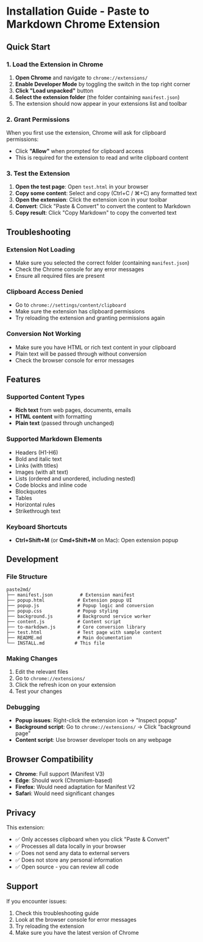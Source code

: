 # Installation Guide - Paste to Markdown Chrome Extension

## Quick Start

### 1. Load the Extension in Chrome

1. **Open Chrome** and navigate to `chrome://extensions/`
2. **Enable Developer Mode** by toggling the switch in the top right corner
3. **Click "Load unpacked"** button
4. **Select the extension folder** (the folder containing `manifest.json`)
5. The extension should now appear in your extensions list and toolbar

### 2. Grant Permissions

When you first use the extension, Chrome will ask for clipboard permissions:
- Click **"Allow"** when prompted for clipboard access
- This is required for the extension to read and write clipboard content

### 3. Test the Extension

1. **Open the test page**: Open `test.html` in your browser
2. **Copy some content**: Select and copy (Ctrl+C / ⌘+C) any formatted text
3. **Open the extension**: Click the extension icon in your toolbar
4. **Convert**: Click "Paste & Convert" to convert the content to Markdown
5. **Copy result**: Click "Copy Markdown" to copy the converted text

## Troubleshooting

### Extension Not Loading
- Make sure you selected the correct folder (containing `manifest.json`)
- Check the Chrome console for any error messages
- Ensure all required files are present

### Clipboard Access Denied
- Go to `chrome://settings/content/clipboard`
- Make sure the extension has clipboard permissions
- Try reloading the extension and granting permissions again

### Conversion Not Working
- Make sure you have HTML or rich text content in your clipboard
- Plain text will be passed through without conversion
- Check the browser console for error messages



## Features

### Supported Content Types
- **Rich text** from web pages, documents, emails
- **HTML content** with formatting
- **Plain text** (passed through unchanged)

### Supported Markdown Elements
- Headers (H1-H6)
- Bold and italic text
- Links (with titles)
- Images (with alt text)
- Lists (ordered and unordered, including nested)
- Code blocks and inline code
- Blockquotes
- Tables
- Horizontal rules
- Strikethrough text

### Keyboard Shortcuts
- **Ctrl+Shift+M** (or **Cmd+Shift+M** on Mac): Open extension popup

## Development

### File Structure
```
paste2md/
├── manifest.json          # Extension manifest
├── popup.html            # Extension popup UI
├── popup.js              # Popup logic and conversion
├── popup.css             # Popup styling
├── background.js         # Background service worker
├── content.js            # Content script
├── to-markdown.js        # Core conversion library
├── test.html             # Test page with sample content
├── README.md             # Main documentation
└── INSTALL.md           # This file
```

### Making Changes
1. Edit the relevant files
2. Go to `chrome://extensions/`
3. Click the refresh icon on your extension
4. Test your changes

### Debugging
- **Popup issues**: Right-click the extension icon → "Inspect popup"
- **Background script**: Go to `chrome://extensions/` → Click "background page"
- **Content script**: Use browser developer tools on any webpage

## Browser Compatibility

- **Chrome**: Full support (Manifest V3)
- **Edge**: Should work (Chromium-based)
- **Firefox**: Would need adaptation for Manifest V2
- **Safari**: Would need significant changes

## Privacy

This extension:
- ✅ Only accesses clipboard when you click "Paste & Convert"
- ✅ Processes all data locally in your browser
- ✅ Does not send any data to external servers
- ✅ Does not store any personal information
- ✅ Open source - you can review all code

## Support

If you encounter issues:
1. Check this troubleshooting guide
2. Look at the browser console for error messages
3. Try reloading the extension
4. Make sure you have the latest version of Chrome
